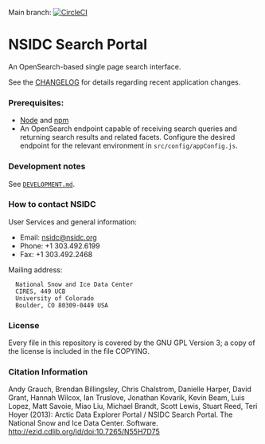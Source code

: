 Main branch: [![CircleCI](https://dl.circleci.com/status-badge/img/gh/nsidc/search-interface/tree/main.svg?style=svg)](https://dl.circleci.com/status-badge/redirect/gh/nsidc/search-interface/tree/main)

# NSIDC Search Portal

An OpenSearch-based single page search interface.

See the [CHANGELOG](/CHANGELOG.md) for details regarding recent application
changes.

### Prerequisites:

* [Node](http://nodejs.org/) and [npm](https://www.npmjs.org/)
* An OpenSearch endpoint capable of receiving search queries and returning
  search results and related facets. Configure the desired endpoint for the
  relevant environment in `src/config/appConfig.js`.

### Development notes

See [`DEVELOPMENT.md`](https://github.com/nsidc/search-interface/blob/master/DEVELOPMENT.md).

### How to contact NSIDC

User Services and general information:

  - Email: nsidc@nsidc.org
  - Phone: +1 303.492.6199
  - Fax: +1 303.492.2468

Mailing address:

      National Snow and Ice Data Center
      CIRES, 449 UCB
      University of Colorado
      Boulder, CO 80309-0449 USA

### License

Every file in this repository is covered by the GNU GPL Version 3; a copy of the
license is included in the file COPYING.

### Citation Information

Andy Grauch, Brendan Billingsley, Chris Chalstrom, Danielle Harper, David Grant,
Hannah Wilcox, Ian Truslove, Jonathan Kovarik, Kevin Beam, Luis Lopez, Matt
Savoie, Miao Liu, Michael Brandt, Scott Lewis, Stuart Reed, Teri Hoyer (2013):
Arctic Data Explorer Portal / NSIDC Search Portal. The National Snow and Ice
Data Center. Software. http://ezid.cdlib.org/id/doi:10.7265/N55H7D75
